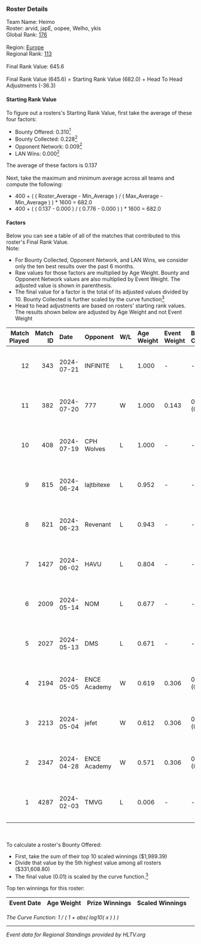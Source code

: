 ### Roster Details<br />
Team Name: Heimo<br />
Roster: arvid, japE, oopee, Welho, ykis<br />
Global Rank: [176](../standings_global.md)<br />
<br />
Region: [Europe]( ../standings_europe.md)<br />
Regional Rank: [113]( ../standings_europe.md)<br />
<br />
Final Rank Value:  645.6<br />
<br />
Final Rank Value (645.6) = Starting Rank Value (682.0) + Head To Head Adjustments (-36.3)<br />

#### Starting Rank Value<br />
To figure out a rosters's Starting Rank Value, first take the average of these four factors:<br />
- Bounty Offered: 0.310[<sup>1</sup>](#table2)
- Bounty Collected: 0.228[<sup>2</sup>](#table1)
- Opponent Network: 0.009[<sup>2</sup>](#table1)
- LAN Wins: 0.000[<sup>2</sup>](#table1)

The average of these factors is 0.137<br />
<br />
Next, take the maximum and minimum average across all teams and compute the following:<br />
- 400 + ( ( Roster_Average - Min_Average ) / ( Max_Average - Min_Average ) ) * 1600 = 682.0
- 400 + ( ( 0.137 - 0.000 ) / ( 0.776 - 0.000 ) ) * 1600 = 682.0


#### Factors<br />
Below you can see a table of all of the matches that contributed to this roster's Final Rank Value.<br />
Note:<br />

- For Bounty Collected, Opponent Network, and LAN Wins, we consider only the ten best results over the past 6 months.
- Raw values for those factors are multiplied by Age Weight. Bounty and Opponent Network values are also multiplied by Event Weight. The adjusted value is shown in parenthesis.
- The final value for a factor is the total of its adjusted values divided by 10. Bounty Collected is further scaled by the curve function[<sup>3</sup>](#curveFunction)
- Head to head adjustments are based on rosters' starting rank values. The results shown below are adjusted by Age Weight and not Event Weight
<span id="table1"></span><br />


| Match Played | Match ID | Date       | Opponent     | W/L | Age Weight | Event Weight | Bounty Collected | Opponent Network | LAN Wins  | H2H Adj. | Roster                             |
| -: | -: | :- | :- | :- | :- | :- | :- | :- | :- | -: | :- |
|           12 |      343 | 2024-07-21 | INFINITE     | L   | 1.000      | -            | -                | -                | -         |   -18.01 | arvid, japE, oopee, Welho, ykis    |
|           11 |      382 | 2024-07-20 | 777          | W   | 1.000      | 0.143        | 0.015 (0.002)    | 0.183 (0.026)    | 0 (0.000) |    16.89 | arvid, japE, oopee, Welho, ykis    |
|           10 |      408 | 2024-07-19 | CPH Wolves   | L   | 1.000      | -            | -                | -                | -         |    -7.64 | arvid, japE, oopee, Welho, ykis    |
|            9 |      815 | 2024-06-24 | lajtbitexe   | L   | 0.952      | -            | -                | -                | -         |   -13.03 | arvid, oopee, Sm1llee, Welho, ykis |
|            8 |      821 | 2024-06-23 | Revenant     | L   | 0.943      | -            | -                | -                | -         |    -9.20 | arvid, oopee, Sm1llee, Welho, ykis |
|            7 |     1427 | 2024-06-02 | HAVU         | L   | 0.804      | -            | -                | -                | -         |   -11.79 | arvid, japE, oopee, Welho, ykis    |
|            6 |     2009 | 2024-05-14 | NOM          | L   | 0.677      | -            | -                | -                | -         |   -14.91 | arvid, japE, oopee, Welho, ykis    |
|            5 |     2027 | 2024-05-13 | DMS          | L   | 0.671      | -            | -                | -                | -         |    -5.17 | arvid, japE, oopee, Welho, ykis    |
|            4 |     2194 | 2024-05-05 | ENCE Academy | W   | 0.619      | 0.306        | 0.005 (0.001)    | 0.156 (0.029)    | 0 (0.000) |    10.62 | arvid, japE, oopee, Welho, ykis    |
|            3 |     2213 | 2024-05-04 | jefet        | W   | 0.612      | 0.306        | 0.001 (0.000)    | 0.022 (0.004)    | 0 (0.000) |     5.60 | arvid, japE, oopee, Welho, ykis    |
|            2 |     2347 | 2024-04-28 | ENCE Academy | W   | 0.571      | 0.306        | 0.005 (0.001)    | 0.156 (0.027)    | 0 (0.000) |    10.49 | arvid, japE, oopee, Welho, ykis    |
|            1 |     4287 | 2024-02-03 | TMVG         | L   | 0.006      | -            | -                | -                | -         |    -0.15 | arvid, japE, oopee, ottob, Tumppis |

<br />
<span id="table2"></span><br />
To calculate a roster's Bounty Offered:<br />

- First, take the sum of their top 10 scaled winnings ($1,989.39)
- Divide that value by the 5th highest value among all rosters ($331,608.80)
- The final value (0.01) is scaled by the curve function.[<sup>3</sup>](#curveFunction)

Top ten winnings for this roster:<br />

| Event Date | Age Weight | Prize Winnings | Scaled Winnings |
| :- | -: | :- | :- |


<span id="curveFunction"></span>_The Curve Function: 1 / ( 1 + abs( log10( x ) ) )_<br />

---
_Event data for Regional Standings provided by HLTV.org_<br />
